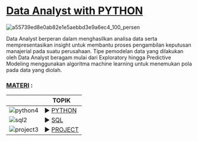 # [Data Analyst with PYTHON]()


![a55739ed8e0ab82e1e5aebbd3e9a6ec4_100_persen](https://user-images.githubusercontent.com/86232890/124609673-0bd88080-de9a-11eb-9cef-dbaa78a25b2f.png)
  





Data Analyst berperan dalam menghasilkan analisa data serta mempresentasikan insight untuk membantu proses pengambilan keputusan manajerial pada suatu perusahaan. Tipe pemodelan data yang dilakukan oleh Data Analyst beragam mulai dari Exploratory hingga Predictive Modeling menggunakan algoritma machine learning untuk menemukan pola pada data yang diolah.



### [MATERI]() :


|               |    TOPIK    |
|---------------|-------------|
| ![python4](https://user-images.githubusercontent.com/86232890/125196495-6b60d280-e284-11eb-9b08-00ba5ca86c25.jpg)| ▶️ [PYTHON](https://github.com/ladyayasophia/Data-Analyst-DQLab/tree/main/Python) |
| ![sql2](https://user-images.githubusercontent.com/86232890/125196512-7d427580-e284-11eb-821e-d91fdaffc5ff.png)     | ▶️ [SQL](https://github.com/ladyayasophia/Data-Analyst-DQLab/tree/main/SQL) |
| ![project3](https://user-images.githubusercontent.com/86232890/125196550-93e8cc80-e284-11eb-829b-b52bd63b3325.png) | ▶️ [PROJECT](https://github.com/ladyayasophia/Data-Analyst-DQLab/tree/main/Projects) |


